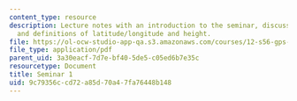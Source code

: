 ```yaml
---
content_type: resource
description: Lecture notes with an introduction to the seminar, discussion of GPS,
  and definitions of latitude/longitude and height.
file: https://ol-ocw-studio-app-qa.s3.amazonaws.com/courses/12-s56-gps-where-are-you-fall-2008/9c79356ccd72a85d70a47fa76448b148_12s56_sem01.pdf
file_type: application/pdf
parent_uid: 3a30eacf-7d7e-bf40-5de5-c05ed6b7e35c
resourcetype: Document
title: Seminar 1
uid: 9c79356c-cd72-a85d-70a4-7fa76448b148
---
```

